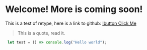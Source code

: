 Welcome! More is coming soon! 
=============================

This is a test of retype, here is a link to github: [!button Click Me](https://github.com/KingRA24/KingRA24.github.io)

>This is a quote, read it.

```js
 let test = () => console.log("Hello world");
 ```
